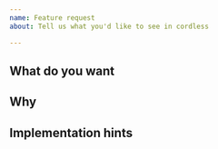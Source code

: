 ```yaml
---
name: Feature request
about: Tell us what you'd like to see in cordless

---
```


## What do you want

<!-- A proper explanation from A-Z try to think about everything you can. -->

## Why

<!-- Why do you think this Feature would benefit Cordless? -->

## Implementation hints

<!-- Have tips or thoughts on a possible implementation? Put em here! -->
